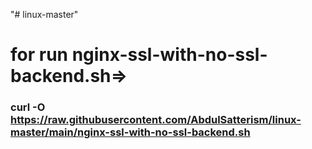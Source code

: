 "# linux-master" 


# for run nginx-ssl-with-no-ssl-backend.sh=>

### curl -O https://raw.githubusercontent.com/AbdulSatterism/linux-master/main/nginx-ssl-with-no-ssl-backend.sh



